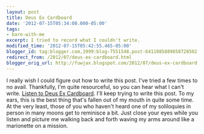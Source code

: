 ```yaml
---
layout: post
title: Deus Ex Cardboard
date: '2012-07-15T05:34:00.000-05:00'
tags: 
- bare-with-me
excerpt: I tried to record what I couldn't write.
modified_time: '2012-07-15T05:42:55.465-05:00'
blogger_id: tag:blogger.com,1999:blog-7551548.post-6411085889658728502
redirect_from: /2012/07/deus-ex-cardboard.html
blogger_orig_url: http://fuwjax.blogspot.com/2012/07/deus-ex-cardboard.html
---
```


I really wish I could figure out how to write this post. I've tried a few times to no avail. Thankfully, I'm quite resourceful, so you can hear what I can't write.  [Listen to Deus Ex Cardboard](http://fuwjax.podbean.com/mf/play/v5e9y3/20120714182348.m4a "No, please don't"). I'll keep trying to write this post. To my ears, this is the best thing that's fallen out of my mouth in quite some time. At the very least, those of you who haven't heard one of my soliloquies in person in many moons get to reminisce a bit. Just close your eyes while you listen and picture me walking back and forth waving my arms around like a marionette on a mission.